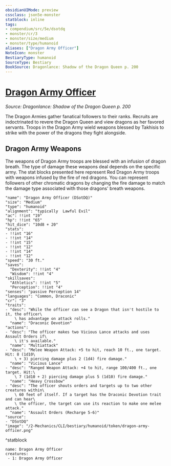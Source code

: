 ```yaml
---
obsidianUIMode: preview
cssclass: json5e-monster
statblock: inline
tags:
- compendium/src/5e/dsotdq
- monster/cr/3
- monster/size/medium
- monster/type/humanoid
aliases: ["Dragon Army Officer"]
NoteIcon: monster
BestiaryType: humanoid
SourceType: Bestiary
BookSource: Dragonlance: Shadow of the Dragon Queen p. 200
---
```

# [Dragon Army Officer](2-Mechanics/CLI/bestiary/humanoid/dragon-army-officer-dsotdq.md)
*Source: Dragonlance: Shadow of the Dragon Queen p. 200*  

The Dragon Armies gather fanatical followers to their ranks. Recruits are indoctrinated to revere the Dragon Queen and view dragons as her favored servants. Troops in the Dragon Army wield weapons blessed by Takhisis to strike with the power of the dragons they fight alongside.

## Dragon Army Weapons

The weapons of Dragon Army troops are blessed with an infusion of dragon breath. The type of damage these weapons deal depends on the specific army. The stat blocks presented here represent Red Dragon Army troops with weapons infused by the fire of red dragons. You can represent followers of other chromatic dragons by changing the fire damage to match the damage type associated with those dragons' breath weapons.

```statblock
"name": "Dragon Army Officer (DSotDQ)"
"size": "Medium"
"type": "humanoid"
"alignment": "typically  Lawful Evil"
"ac": !!int "19"
"hp": !!int "65"
"hit_dice": "10d8 + 20"
"stats":
- !!int "16"
- !!int "14"
- !!int "15"
- !!int "12"
- !!int "14"
- !!int "12"
"speed": "30 ft."
"saves":
  "Dexterity": !!int "4"
  "Wisdom": !!int "4"
"skillsaves":
  "Athletics": !!int "5"
  "Perception": !!int "4"
"senses": "passive Perception 14"
"languages": "Common, Draconic"
"cr": "3"
"traits":
- "desc": "While the officer can see a Dragon that isn't hostile to it, the officer\
    \ has advantage on attack rolls."
  "name": "Draconic Devotion"
"actions":
- "desc": "The officer makes two Vicious Lance attacks and uses Assault Orders if\
    \ it's available."
  "name": "Multiattack"
- "desc": "Melee Weapon Attack: +5 to hit, reach 10 ft., one target. Hit: 8 (1d10\
    \ + 3) piercing damage plus 2 (1d4) fire damage."
  "name": "Vicious Lance"
- "desc": "Ranged Weapon Attack: +4 to hit, range 100/400 ft., one target. Hit:\
    \ 7 (1d10 + 2) piercing damage plus 5 (1d10) fire damage."
  "name": "Heavy Crossbow"
- "desc": "The officer shouts orders and targets up to two other creatures within\
    \ 60 feet of itself. If a target has the Draconic Devotion trait and can hear\
    \ the officer, the target can use its reaction to make one melee attack."
  "name": "Assault Orders (Recharge 5-6)"
"source":
- "DSotDQ"
"image": "/2-Mechanics/CLI/bestiary/humanoid/token/dragon-army-officer.png"
```
^statblock

```encounter-table
name: Dragon Army Officer
creatures:
 - 1: Dragon Army Officer
```